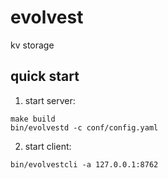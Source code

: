 # evolvest

kv storage

## quick start

1. start server:

```shell script
make build
bin/evolvestd -c conf/config.yaml
```

2. start client:

```shell script
bin/evolvestcli -a 127.0.0.1:8762
```
